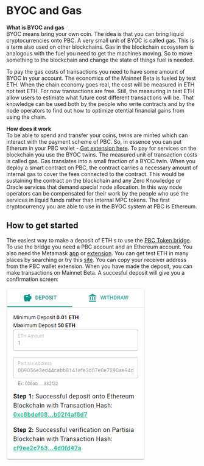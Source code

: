# BYOC and Gas 

**What is BYOC and gas**  
BYOC means bring your own coin. The idea is that you can bring liquid cryptocurrencies onto PBC. A very small unit of BYOC is called gas. This is a term also used on other blockchains. Gas in the blockchain ecosystem is analogous with the fuel you need to get the machines moving. So to move something to the blockchain and change the state of things fuel is needed.

To pay the gas costs of transactions you need to have some amount of BYOC in your account. The economics of the Mainnet Beta is fueled by test ETH. When the chain economy goes real, the cost will be measured in ETH not test ETH. For now transactions are free. Still, the measuring in test ETH allow users to estimate what future cost different transactions will be. That knowledge can be used both by the people who write contracts and by the node operators to find out how to optimize otential financial gains from using the chain.

**How does it work**  
To be able to spend and transfer your coins, twins are minted which can interact with the payment scheme of PBC. So, in essence you can put Etherum in your PBC wallet - [Get extension here](https://chrome.google.com/webstore/detail/partisia-wallet/gjkdbeaiifkpoencioahhcilildpjhgh). To pay for services on the blockchain you use the BYOC twins. The measured unit of transaction costs is called gas. Gas translates into a small fraction of a BYOC twin. When you deploy a smart contract on PBC, the contract carries a necessary amount of internal gas to cover the fees connected to the contract. This would be sustaining the contract on the blockchain and any Zero Knowledge or Oracle services that demand special node allocation.
In this way node operators can be compensated for their work by the people who use the services in liquid funds rather than internal MPC tokens.
The first cryptocurrency you are able to use in the BYOC system at PBC is Ethereum. 

## How to get started

The easiest way to make a deposit of ETH s to use the [PBC Token bridge](https://bridge.mpcexplorer.com/). To use the bridge you need a PBC account and an Ethereum account. You also need the Metamask [app](https://metamask.io/) or [extension](https://chrome.google.com/webstore/detail/metamask/nkbihfbeogaeaoehlefnkodbefgpgknn). 
You can get test ETH in many places by searching or try this [site](https://ropsten.oregonctf.org/eth). You can copy your receiver address from the PBC wallet extension. When you have made the deposit, you can make transactions on Mainnet Beta. A succesful deposit will give you a confirmation screen:

![Deposit](Confirmation.png)


